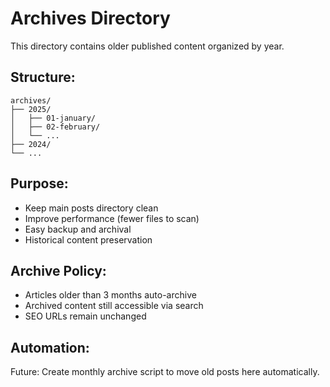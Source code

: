 # Archives Directory

This directory contains older published content organized by year.

## Structure:
```
archives/
├── 2025/
│   ├── 01-january/
│   ├── 02-february/
│   └── ...
├── 2024/
└── ...
```

## Purpose:
- Keep main posts directory clean
- Improve performance (fewer files to scan)
- Easy backup and archival
- Historical content preservation

## Archive Policy:
- Articles older than 3 months auto-archive
- Archived content still accessible via search
- SEO URLs remain unchanged

## Automation:
Future: Create monthly archive script to move old posts here automatically.